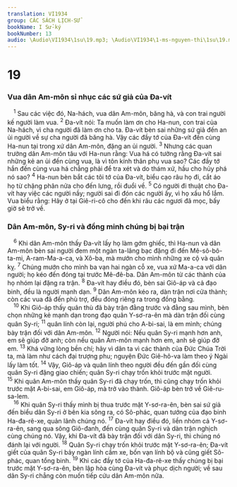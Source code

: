 ```yaml
---
translation: VI1934
group: CÁC SÁCH LỊCH-SỬ
bookName: I Sử-ký 
bookNumber: 13
audio: \Audio\VI1934\1su\19.mp3; \Audio\VI1934\1-ms-nguyen-thi\1su\19.mp3
---
```


<div class="title"><h1>19</h1><h3>Vua dân Am-môn sỉ nhục các sứ giả của Đa-vít</h3></div>
<span class="verse 1su_19_1"> <sup>1</sup> Sau các việc đó, Na-hách, vua dân Am-môn, băng hà, và con trai người kế người làm vua. </span>
<span class="verse 1su_19_2"><sup>2</sup> Đa-vít nói: Ta muốn làm ơn cho Ha-nun, con trai của Na-hách, vì cha người đã làm ơn cho ta. Đa-vít bèn sai những sứ giả đến an ủi người về sự cha người đã băng hà. Vậy các đầy tớ của Đa-vít đến cùng Ha-nun tại trong xứ dân Am-môn, đặng an ủi người. </span>
<span class="verse 1su_19_3"><sup>3</sup> Nhưng các quan trưởng dân Am-môn tâu với Ha-nun rằng: Vua há có tưởng rằng Đa-vít sai những kẻ an ủi đến cùng vua, là vì tôn kính thân phụ vua sao? Các đầy tớ hắn đến cùng vua há chẳng phải để tra xét và do thám xứ, hầu cho hủy phá nó sao? </span>
<span class="verse 1su_19_4"><sup>4</sup> Ha-nun bèn bắt các tôi tớ của Đa-vít, biểu cạo râu họ đi, cắt áo họ từ chặng phân nửa cho đến lưng, rồi đuổi về. </span>
<span class="verse 1su_19_5"><sup>5</sup> Có người đi thuật cho Đa-vít hay việc các người nầy; người sai đi đón các người ấy, vì họ xấu hổ lắm. Vua biểu rằng: Hãy ở tại Giê-ri-cô cho đến khi râu các ngươi đã mọc, bấy giờ sẽ trở về. <br/></span>
<div class="title"><h3>Dân Am-môn, Sy-ri và đồng minh chúng bị bại trận</h3></div>
<span class="verse 1su_19_6"> <sup>6</sup> Khi dân Am-môn thấy Đa-vít lấy họ làm gớm ghiếc, thì Ha-nun và dân Am-môn bèn sai người đem một ngàn ta-lâng bạc đặng đi đến Mê-sô-bô-ta-mi, A-ram-Ma-a-ca, và Xô-ba, mà mướn cho mình những xe cộ và quân kỵ. </span>
<span class="verse 1su_19_7"><sup>7</sup> Chúng mướn cho mình ba vạn hai ngàn cỗ xe, vua xứ Ma-a-ca với dân người; họ kéo đến đóng tại trước Mê-đê-ba. Dân Am-môn từ các thành của họ nhóm lại đặng ra trận. </span>
<span class="verse 1su_19_8"><sup>8</sup> Đa-vít hay điều đó, bèn sai Giô-áp và cả đạo binh, đều là người mạnh dạn. </span>
<span class="verse 1su_19_9"><sup>9</sup> Dân Am-môn kéo ra, dàn trận nơi cửa thành; còn các vua đã đến phù trợ, đều đóng riêng ra trong đồng bằng. <br/></span>
<span class="verse 1su_19_10"> <sup>10</sup> Khi Giô-áp thấy quân thù đã bày trận đằng trước và đằng sau mình, bèn chọn những kẻ mạnh dạn trong đạo quân Y-sơ-ra-ên mà dàn trận đối cùng quân Sy-ri; </span>
<span class="verse 1su_19_11"><sup>11</sup> quân lính còn lại, người phú cho A-bi-sai, là em mình; chúng bày trận đối với dân Am-môn. </span>
<span class="verse 1su_19_12"><sup>12</sup> Người nói: Nếu quân Sy-ri mạnh hơn anh, em sẽ giúp đỡ anh; còn nếu quân Am-môn mạnh hơn em, anh sẽ giúp đỡ em. </span>
<span class="verse 1su_19_13"><sup>13</sup> Khá vững lòng bền chí; hãy vì dân ta vì các thành của Đức Chúa Trời ta, mà làm như cách đại trượng phu; nguyện Đức Giê-hô-va làm theo ý Ngài lấy làm tốt. </span>
<span class="verse 1su_19_14"><sup>14</sup> Vậy, Giô-áp và quân lính theo người đều đến gần đối cùng quân Sy-ri đặng giao chiến; quân Sy-ri chạy trốn khỏi trước mặt người. </span>
<span class="verse 1su_19_15"><sup>15</sup> Khi quân Am-môn thấy quân Sy-ri đã chạy trốn, thì cũng chạy trốn khỏi trước mặt A-bi-sai, em Giô-áp, mà trở vào thành. Giô-áp bèn trở về Giê-ru-sa-lem. <br/></span>
<span class="verse 1su_19_16"> <sup>16</sup> Khi quân Sy-ri thấy mình bị thua trước mặt Y-sơ-ra-ên, bèn sai sứ giả đến biểu dân Sy-ri ở bên kia sông ra, có Sô-phác, quan tướng của đạo binh Ha-đa-rê-xe, quản lãnh chúng nó. </span>
<span class="verse 1su_19_17"><sup>17</sup> Đa-vít hay điều đó, liền nhóm cả Y-sơ-ra-ên, sang qua sông Giô-đanh, đến cùng quân Sy-ri và dàn trận nghịch cùng chúng nó. Vậy, khi Đa-vít đã bày trận đối với dân Sy-ri, thì chúng nó đánh lại với người. </span>
<span class="verse 1su_19_18"><sup>18</sup> Quân Sy-ri chạy trốn khỏi trước mặt Y-sơ-ra-ên; Đa-vít giết của quân Sy-ri bảy ngàn lính cầm xe, bốn vạn lính bộ và cũng giết Sô-phác, quan tổng binh. </span>
<span class="verse 1su_19_19"><sup>19</sup> Khi các đầy tớ của Ha-đa-rê-xe thấy chúng bị bại trước mặt Y-sơ-ra-ên, bèn lập hòa cùng Đa-vít và phục dịch người; về sau dân Sy-ri chẳng còn muốn tiếp cứu dân Am-môn nữa. <br/></span>
